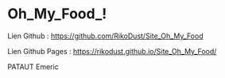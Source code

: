 # Oh_My_Food_!

Lien Github : https://github.com/RikoDust/Site_Oh_My_Food

Lien Github Pages : https://rikodust.github.io/Site_Oh_My_Food/

PATAUT Emeric